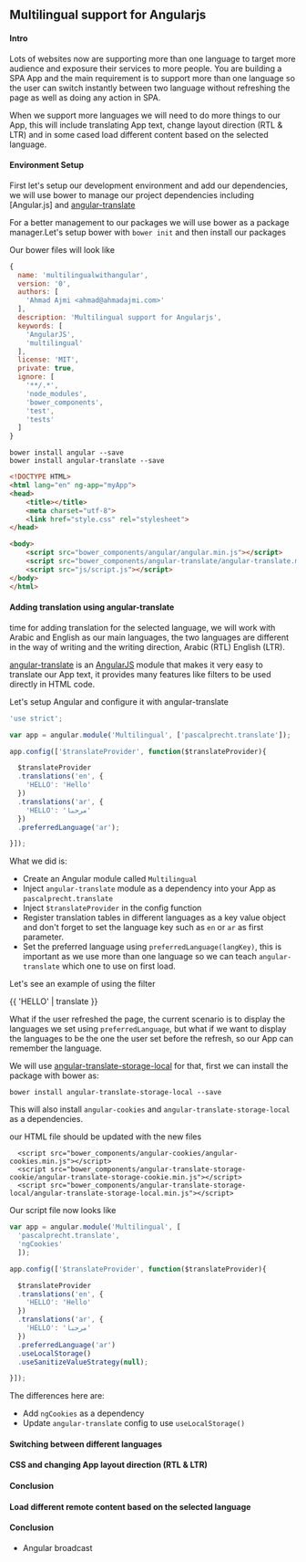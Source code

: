 ## Multilingual support for Angularjs

#### Intro

Lots of websites now are supporting more than one language to target more audience and exposure their services to more people. You are building a SPA App and the main requirement is to support more than one language so the user can switch instantly between two language without refreshing the page as well as doing any action in SPA.

When we support more languages we will need to do more things to our App, this will include translating App text, change layout direction (RTL & LTR) and in some cased load different content based on the selected language.

#### Environment Setup

First let's setup our development environment and add our dependencies, we will use bower to manage our project dependencies including [Angular.js] and [angular-translate]

For a better management to our packages we will use bower as a package manager.Let's setup bower with `bower init` and then install our packages

Our bower files will look like

``` javascript
{
  name: 'multilingualwithangular',
  version: '0',
  authors: [
    'Ahmad Ajmi <ahmad@ahmadajmi.com>'
  ],
  description: 'Multilingual support for Angularjs',
  keywords: [
    'AngularJS',
    'multilingual'
  ],
  license: 'MIT',
  private: true,
  ignore: [
    '**/.*',
    'node_modules',
    'bower_components',
    'test',
    'tests'
  ]
}
```

```
bower install angular --save
bower install angular-translate --save
```

``` html
<!DOCTYPE HTML>
<html lang="en" ng-app="myApp">
<head>
    <title></title>
    <meta charset="utf-8">
    <link href="style.css" rel="stylesheet">
</head>

<body>
    <script src="bower_components/angular/angular.min.js"></script>
    <script src="bower_components/angular-translate/angular-translate.min.js"></script>
    <script src="js/script.js"></script>
</body>
</html>
```

#### Adding translation using angular-translate

time for adding translation for the selected language, we will work with Arabic and English as our main languages, the two languages are different in the way of writing and the writing direction, Arabic (RTL) English (LTR).

[angular-translate] is an [AngularJS] module that makes it very easy to translate our App text, it provides many features like filters to be used directly in HTML code.

Let's setup Angular and configure it with angular-translate

``` javascript
'use strict';

var app = angular.module('Multilingual', ['pascalprecht.translate']);

app.config(['$translateProvider', function($translateProvider){

  $translateProvider
  .translations('en', {
    'HELLO': 'Hello'
  })
  .translations('ar', {
    'HELLO': 'مرحبا'
  })
  .preferredLanguage('ar');

}]);
```

What we did is:

* Create an Angular module called `Multilingual`
* Inject `angular-translate` module as a dependency into your App as `pascalprecht.translate`
* Inject `$translateProvider` in the config function
* Register translation tables in different languages as a key value object and don't forget to set the language key such as `en` or `ar` as first parameter.
* Set the preferred language using `preferredLanguage(langKey)`, this is important as we use more than one language so we can teach `angular-translate` which one to use on first load.

Let's see an example of using the filter

{{ 'HELLO' | translate }}

What if the user refreshed the page, the current scenario is to display the languages we set using `preferredLanguage`, but what if we want to display the languages to be the one the user set before the refresh, so our App can remember the language.

We will use [angular-translate-storage-local] for that, first we can install the package with bower as:

```
bower install angular-translate-storage-local --save
```

This will also install `angular-cookies` and `angular-translate-storage-local` as a dependencies.

our HTML file should be updated with the new files

```
  <script src="bower_components/angular-cookies/angular-cookies.min.js"></script>
  <script src="bower_components/angular-translate-storage-cookie/angular-translate-storage-cookie.min.js"></script>
  <script src="bower_components/angular-translate-storage-local/angular-translate-storage-local.min.js"></script>
```

Our script file now looks like

``` javascript
var app = angular.module('Multilingual', [
  'pascalprecht.translate',
  'ngCookies'
  ]);

app.config(['$translateProvider', function($translateProvider){

  $translateProvider
  .translations('en', {
    'HELLO': 'Hello'
  })
  .translations('ar', {
    'HELLO': 'مرحبا'
  })
  .preferredLanguage('ar')
  .useLocalStorage()
  .useSanitizeValueStrategy(null);

}]);
```

The differences here are:

* Add `ngCookies` as a dependency
* Update `angular-translate` config to use `useLocalStorage()`

#### Switching between different languages
#### CSS and changing App layout direction (RTL & LTR)
#### Conclusion

#### Load different remote content based on the selected language
#### Conclusion

* Angular broadcast

[bower]: http://bower.io/
[angular-translate]: https://angular-translate.github.io/
[HAML]: http://haml.info/
[SASS]: http://sass-lang.com/
[Gulp]: http://gulpjs.com/
[Bower]: http://bower.io/
[angular-translate-storage-local]: https://github.com/angular-translate/bower-angular-translate-storage-local
[AngularJS]: https://angularjs.org/